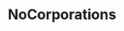 ---
title: NoCorporations
crosslinks:
- technology
- conspiracy
- environment
- privacy
- worldnews
- LateStageCapitalism
- politics
- Health
- business
- psychology
- news
- TrueReddit
- Anticonsumption
- Portland
- science
- EverythingScience
- Documentaries
- UpliftingNews
- Futurology
- Frugal
---
